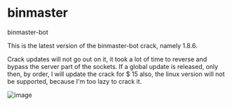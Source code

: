 # binmaster
binmaster-bot

This is the latest version of the binmaster-bot crack, namely 1.8.6.

Crack updates will not go out on it, it took a lot of time to reverse and bypass the server part of the sockets. If a global update is released, only then, by order, I will update the crack for $ 15
also, the linux version will not be supported, because I'm too lazy to crack it.



![image](https://user-images.githubusercontent.com/88681764/183443005-ca712b63-278d-4e08-9e8d-b9af654b29f6.png)
